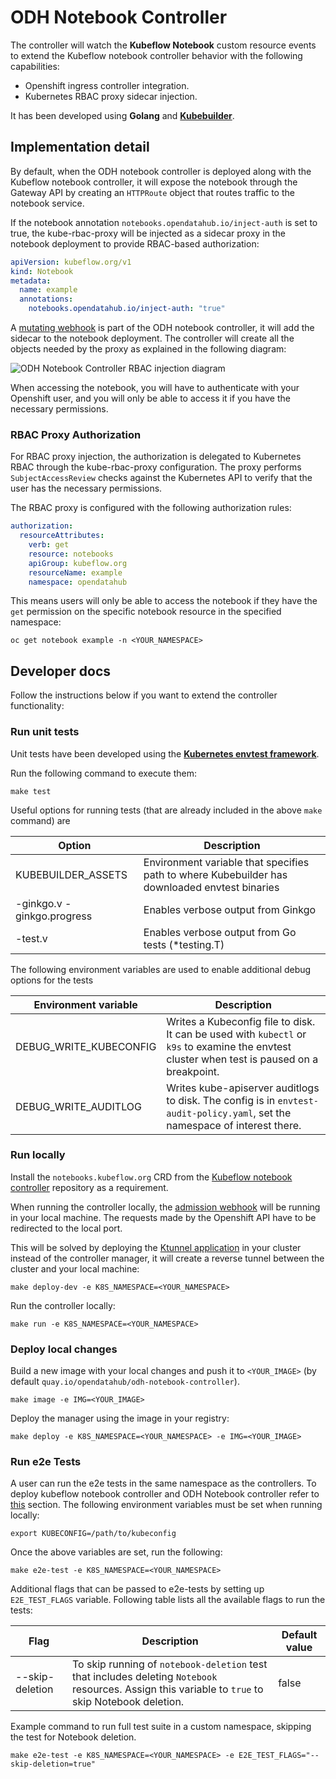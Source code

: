 # ODH Notebook Controller

The controller will watch the **Kubeflow Notebook** custom resource events to
extend the Kubeflow notebook controller behavior with the following
capabilities:

- Openshift ingress controller integration.
- Kubernetes RBAC proxy sidecar injection.

It has been developed using **Golang** and
**[Kubebuilder](https://book.kubebuilder.io/quick-start.html)**.

## Implementation detail

By default, when the ODH notebook controller is deployed along with the
Kubeflow notebook controller, it will expose the notebook through the Gateway API
by creating an `HTTPRoute` object that routes traffic to the notebook service.

If the notebook annotation `notebooks.opendatahub.io/inject-auth` is set to
true, the kube-rbac-proxy will be injected as a sidecar proxy in the notebook
deployment to provide RBAC-based authorization:

```yaml
apiVersion: kubeflow.org/v1
kind: Notebook
metadata:
  name: example
  annotations:
    notebooks.opendatahub.io/inject-auth: "true"
```

A [mutating webhook](./controllers/notebook_webhook.go) is part of the ODH
notebook controller, it will add the sidecar to the notebook deployment. The
controller will create all the objects needed by the proxy as explained in the
following diagram:

![ODH Notebook Controller RBAC injection
diagram](./assets/odh-notebook-controller-auth-diagram.png)

When accessing the notebook, you will have to authenticate with your Openshift
user, and you will only be able to access it if you have the necessary
permissions.

### RBAC Proxy Authorization

For RBAC proxy injection, the authorization is delegated to Kubernetes RBAC through
the kube-rbac-proxy configuration. The proxy performs `SubjectAccessReview` checks
against the Kubernetes API to verify that the user has the necessary permissions.

The RBAC proxy is configured with the following authorization rules:

```yaml
authorization:
  resourceAttributes:
    verb: get
    resource: notebooks
    apiGroup: kubeflow.org
    resourceName: example
    namespace: opendatahub
```

This means users will only be able to access the notebook if they have the `get`
permission on the specific notebook resource in the specified namespace:

```shell
oc get notebook example -n <YOUR_NAMESPACE>
```

## Developer docs

Follow the instructions below if you want to extend the controller
functionality:

### Run unit tests

Unit tests have been developed using the [**Kubernetes envtest
framework**](https://pkg.go.dev/sigs.k8s.io/controller-runtime/pkg/envtest).

Run the following command to execute them:

```shell
make test
```

Useful options for running tests (that are already included in the above `make` command) are

| Option                     | Description                                                                                   |
|----------------------------|-----------------------------------------------------------------------------------------------|
| KUBEBUILDER_ASSETS        | Environment variable that specifies path to where Kubebuilder has downloaded envtest binaries |
| -ginkgo.v -ginkgo.progress | Enables verbose output from Ginkgo                                                            |
| -test.v                    | Enables verbose output from Go tests (*testing.T)                                             |

The following environment variables are used to enable additional debug options for the tests

| Environment variable   | Description                                                                                                                                  |
|------------------------|----------------------------------------------------------------------------------------------------------------------------------------------|
| DEBUG_WRITE_KUBECONFIG | Writes a Kubeconfig file to disk. It can be used with `kubectl` or `k9s` to examine the envtest cluster when test is paused on a breakpoint. |
| DEBUG_WRITE_AUDITLOG   | Writes kube-apiserver auditlogs to disk. The config is in `envtest-audit-policy.yaml`, set the namespace of interest there.                  |

### Run locally

Install the `notebooks.kubeflow.org` CRD from the [Kubeflow notebook
controller](../notebook-controller) repository as a requirement.

When running the controller locally, the [admission webhook](./config/webhook)
will be running in your local machine. The requests made by the Openshift API
have to be redirected to the local port.

This will be solved by deploying the [Ktunnel
application](https://github.com/omrikiei/ktunnel) in your cluster instead of the
controller manager, it will create a reverse tunnel between the cluster and your
local machine:

```shell
make deploy-dev -e K8S_NAMESPACE=<YOUR_NAMESPACE>
```

Run the controller locally:

```shell
make run -e K8S_NAMESPACE=<YOUR_NAMESPACE>
```

### Deploy local changes

Build a new image with your local changes and push it to `<YOUR_IMAGE>` (by
default `quay.io/opendatahub/odh-notebook-controller`).

```shell
make image -e IMG=<YOUR_IMAGE>
```

Deploy the manager using the image in your registry:

```shell
make deploy -e K8S_NAMESPACE=<YOUR_NAMESPACE> -e IMG=<YOUR_IMAGE>
```

### Run e2e Tests

A user can run the e2e tests in the same namespace as the controllers. To deploy 
kubeflow notebook controller and ODH Notebook controller refer to [this](#run-locally) section. The
following environment variables must be set when running locally:

```shell
export KUBECONFIG=/path/to/kubeconfig
```

Once the above variables are set, run the following:

```shell
make e2e-test -e K8S_NAMESPACE=<YOUR_NAMESPACE>
```

Additional flags that can be passed to e2e-tests by setting up `E2E_TEST_FLAGS`
variable. Following table lists all the available flags to run the tests:

| Flag            | Description                                                                                                                                         | Default value |
|-----------------|-----------------------------------------------------------------------------------------------------------------------------------------------------|---------------|
| --skip-deletion | To skip running  of `notebook-deletion` test that includes deleting `Notebook` resources. Assign this variable to `true` to skip Notebook deletion. | false         |



Example command to run full test suite in a custom namespace, skipping the test
for Notebook deletion.

```shell
make e2e-test -e K8S_NAMESPACE=<YOUR_NAMESPACE> -e E2E_TEST_FLAGS="--skip-deletion=true"
```
